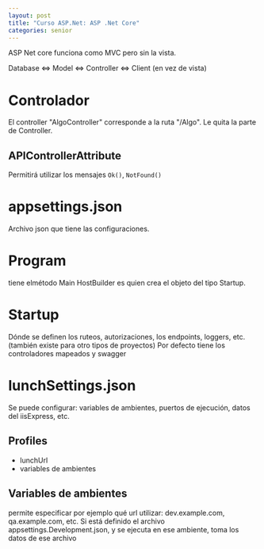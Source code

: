 ```yaml
---
layout: post
title: "Curso ASP.Net: ASP .Net Core"
categories: senior
---
```


ASP Net core funciona como MVC pero sin la vista.<!--more-->

Database <=> Model <=> Controller <=> Client (en vez de vista)

# Controlador
El controller "AlgoController" corresponde a la ruta "/Algo". Le quita la parte de Controller.

## APIControllerAttribute
Permitirá utilizar los mensajes `Ok()`, `NotFound()`

# appsettings.json
Archivo json que tiene las configuraciones.

# Program
tiene elmétodo Main
HostBuilder es quien crea el objeto del tipo Startup.

# Startup
Dónde se definen los ruteos, autorizaciones, los endpoints, loggers, etc. (también existe para otro tipos de proyectos)
Por defecto tiene los controladores mapeados y swagger

# lunchSettings.json
Se puede configurar: variables de ambientes, puertos de ejecución, datos del iisExpress, etc.

## Profiles
- lunchUrl
- variables de ambientes

## Variables de ambientes
permite especificar por ejemplo qué url utilizar: dev.example.com, qa.example.com, etc.
Si está definido el archivo appsettings.Development.json, y se ejecuta en ese ambiente, toma los datos de ese archivo
